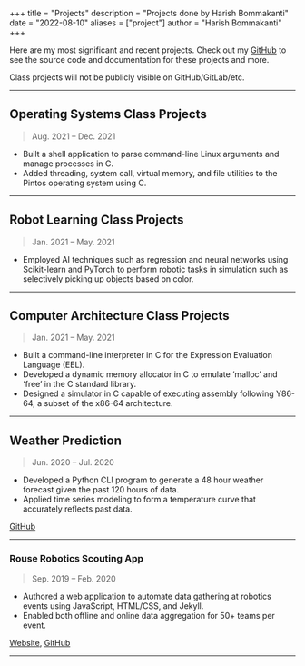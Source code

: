 +++
title = "Projects"
description = "Projects done by Harish Bommakanti"
date = "2022-08-10"
aliases = ["project"]
author = "Harish Bommakanti"
+++

Here are my most significant and recent projects. Check out my [GitHub](https://github.com/harishbommakanti) to see the source code and documentation for these projects and more.

Class projects will not be publicly visible on GitHub/GitLab/etc.

---

## Operating Systems Class Projects
> Aug. 2021 – Dec. 2021
- Built a shell application to parse command-line Linux arguments and manage processes in C.
- Added threading, system call, virtual memory, and file utilities to the Pintos operating system using C.

---

## Robot Learning Class Projects
> Jan. 2021 – May. 2021
- Employed AI techniques such as regression and neural networks using Scikit-learn and PyTorch to perform robotic tasks in simulation such as selectively picking up objects based on color.

---

## Computer Architecture Class Projects
> Jan. 2021 – May. 2021
- Built a command-line interpreter in C for the Expression Evaluation Language (EEL).
- Developed a dynamic memory allocator in C to emulate ‘malloc’ and ‘free’ in the C standard library.
- Designed a simulator in C capable of executing assembly following Y86-64, a subset of the x86-64 architecture.

---

## Weather Prediction
> Jun. 2020 – Jul. 2020
- Developed a Python CLI program to generate a 48 hour weather forecast given the past 120 hours of data.
- Applied time series modeling to form a temperature curve that accurately reflects past data.

[GitHub](https://github.com/harishbommakanti/Weather-Prediction)

---

### Rouse Robotics Scouting App
> Sep. 2019 – Feb. 2020
- Authored a web application to automate data gathering at robotics events using JavaScript, HTML/CSS, and Jekyll.
- Enabled both offline and online data aggregation for 50+ teams per event.

[Website](https://scouting.rouserobotics.com), [GitHub](https://github.com/Team6321/Scouting_App)

---
